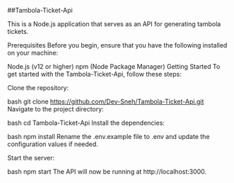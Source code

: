 ##Tambola-Ticket-Api

This is a Node.js application that serves as an API for generating tambola tickets.

Prerequisites
Before you begin, ensure that you have the following installed on your machine:

Node.js (v12 or higher)
npm (Node Package Manager)
Getting Started
To get started with the Tambola-Ticket-Api, follow these steps:

Clone the repository:

bash
git clone https://github.com/Dev-Sneh/Tambola-Ticket-Api.git
Navigate to the project directory:

bash
cd Tambola-Ticket-Api
Install the dependencies:

bash
npm install
Rename the .env.example file to .env and update the configuration values if needed.

Start the server:

bash
npm start
The API will now be running at http://localhost:3000.
